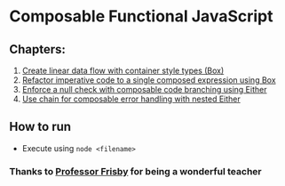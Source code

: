 # Composable Functional JavaScript

## Chapters:

1.  [Create linear data flow with container style types (Box)](01.introduction-box.js)
2.  [Refactor imperative code to a single composed expression using Box](02.imperative-to-composed.js)
3.  [Enforce a null check with composable code branching using Either](03.null-check-with-either.js)
4.  [Use chain for composable error handling with nested Either](04.nested-either-using-chain.js)

## How to run

- Execute using `node <filename>`

### Thanks to [Professor Frisby](https://egghead.io/courses/professor-frisby-introduces-composable-functional-javascript) for being a wonderful teacher
